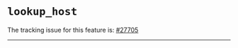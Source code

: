 # `lookup_host`

The tracking issue for this feature is: [#27705]

[#27705]: https://github.com/rust-lang/rust/issues/27705

------------------------
